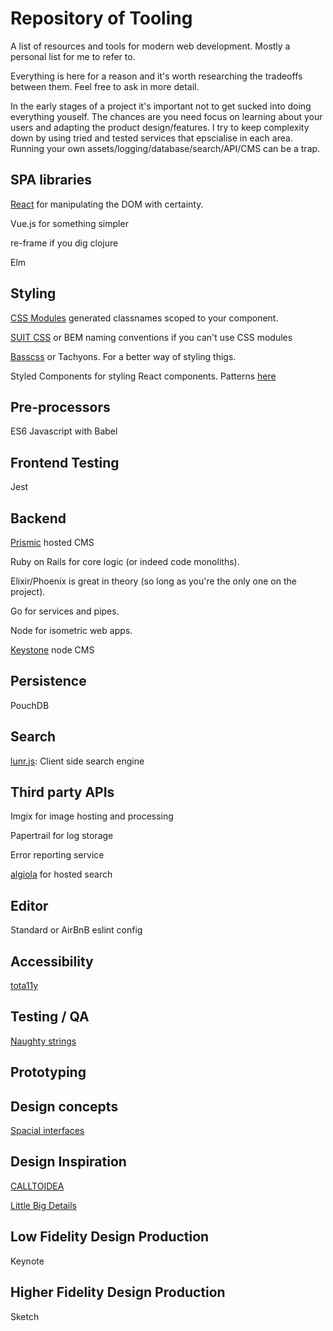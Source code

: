 # Repository of Tooling

A list of resources and tools for modern web development. Mostly a personal list
for me to refer to.

Everything is here for a reason and it's worth researching the tradeoffs between
them. Feel free to ask in more detail.

In the early stages of a project it's important not to get sucked into doing
everything youself. The chances are you need focus on learning about your
users and adapting the product design/features. I try to keep complexity down 
by using tried and tested services that epscialise in each area. Running your own
assets/logging/database/search/API/CMS can be a trap.


## SPA libraries

[React](https://facebook.github.io/react/) for manipulating the DOM with certainty.

Vue.js for something simpler

re-frame if you dig clojure

Elm


## Styling

[CSS Modules](https://github.com/css-modules/css-modules) generated classnames scoped to your component.

[SUIT CSS](http://suitcss.github.io) or BEM naming conventions if you can't use CSS modules

[Basscss](http://www.basscss.com) or Tachyons. For a better way of styling
thigs.

Styled Components for styling React components. Patterns [here](https://medium.com/@jxnblk/patterns-for-style-composition-in-react-eb4f5f313e6f#.50ehv21to)

## Pre-processors

ES6 Javascript with Babel


## Frontend Testing

Jest


## Backend

[Prismic](https://prismic.io) hosted CMS

Ruby on Rails for core logic (or indeed code monoliths).

Elixir/Phoenix is great in theory (so long as you're the only one on the project).

Go for services and pipes.

Node for isometric web apps.

[Keystone](http://keystonejs.com) node CMS


## Persistence

PouchDB


## Search

[lunr.js](http://lunrjs.com): Client side search engine


## Third party APIs

Imgix for image hosting and processing

Papertrail for log storage

Error reporting service

[algiola](https://www.algolia.com) for hosted search

## Editor

Standard or AirBnB eslint config


## Accessibility
[tota11y](http://khan.github.io/tota11y/)


## Testing / QA
[Naughty strings](https://github.com/minimaxir/big-list-of-naughty-strings/blob/master/blns.txt)

## Prototyping

## Design concepts
[Spacial interfaces](https://medium.com/elepath-exports/spatial-interfaces-886bccc5d1e9)


## Design Inspiration

[CALLTOIDEA](http://www.calltoidea.com)

[Little Big Details](http://littlebigdetails.com)

## Low Fidelity Design Production

Keynote

## Higher Fidelity Design Production

Sketch
